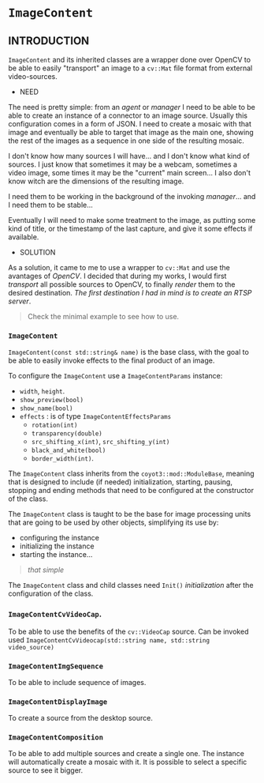 # `ImageContent`

## INTRODUCTION

`ImageContent` and its inherited classes are a wrapper done over OpenCV to be able to easily "transport" an image to a `cv::Mat` file format from external video-sources.

* NEED

The need is pretty simple: from an *agent* or *manager* I need to be able to be able to create an instance of a connector to an image source. Usually this configuration comes in a form of JSON. I need to create a mosaic with that image and eventually be able to target that image as the main one, showing the rest of the images as a sequence in one side of the resulting mosaic.

I don't know how many sources I will have... and I don't know what kind of sources. I just know that sometimes it may be a webcam, sometimes a video image, some times it may be the "current" main screen... I also don't know witch are the dimensions of the resulting image.

I need them to be working in the background of the invoking *manager*... and I need them to be stable...

Eventually I will need to make some treatment to the image, as putting some kind of title, or the timestamp of the last capture, and give it some effects if available.

* SOLUTION

As a solution, it came to me to use a wrapper to `cv::Mat` and use the avantages of *OpenCV*. I decided that during my works, I would first *transport* all possible sources to OpenCV, to finally *render* them to the desired destination. *The first destination I had in mind is to create an RTSP server*.

> Check the minimal example to see how to use.

### `ImageContent` 

`ImageContent(const std::string& name)` is the base class, with the goal to be able to easily invoke effects to the final product of an image.

To configure the `ImageContent` use a `ImageContentParams` instance:
* `width`, `height`.
* `show_preview(bool)`
* `show_name(bool)`
* `effects` : is of type `ImageContentEffectsParams`
  * `rotation(int)`
  * `transparency(double)`
  * `src_shifting_x(int)`, `src_shifting_y(int)`
  * `black_and_white(bool)`
  * `border_width(int)`.


The `ImageContent` class inherits from the `coyot3::mod::ModuleBase`, meaning that is designed to include (if needed) initialization, starting, pausing, stopping and ending methods that need to be configured at the constructor of the class. 

The `ImageContent` class is taught to be the base for image processing units that are going to be used by other objects, simplifying its use by:

* configuring the instance
* initializing the instance
* starting the instance...

> *that simple*

The `ImageContent` class and child classes need `Init()` *initialization* after the configuration of the class.


### `ImageContentCvVideoCap`.

To be able to use the benefits of the `cv::VideoCap` source. 
Can be invoked used `ImageContentCvVideocap(std::string name, std::string video_source)`

### `ImageContentImgSequence`

To be able to include sequence of images.

### `ImageContentDisplayImage` 

To create a source from the desktop source.

### `ImageContentComposition`

To be able to add multiple sources and create a single one. The instance will automatically create a mosaic with it. It is possible to select a specific source to see it bigger.


